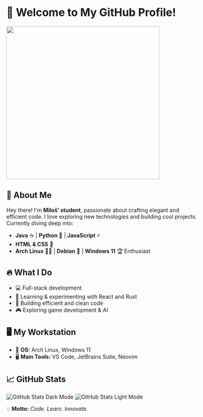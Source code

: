 # 🚀 Welcome to My GitHub Profile!
<p align="left">
  <img src="https://media4.giphy.com/media/v1.Y2lkPTc5MGI3NjExcG80NGZoOHFhejhnaWg2eHpjMTg5ZXZoaXZmZzYwcGNsdmxoeWFqeiZlcD12MV9pbnRlcm5hbF9naWZfYnlfaWQmY3Q9Zw/FoVzfcqCDSb7zCynOp/giphy.gif" width="400" />
</p>

## 🌟 About Me

Hey there! I'm **Miloš' student**, passionate about crafting elegant and efficient code. I love exploring new technologies and building cool projects. Currently diving deep into:

- **Java** ☕ | **Python** 🐍 | **JavaScript** ⚡
- **HTML & CSS** 🎨
- **Arch Linux** 🏴‍☠️ | **Debian** 🐧 | **Windows 11** 🏆 Enthusiast

## 🔥 What I Do

- 💻 Full-stack development
- 🚀 Learning & experimenting with React and Rust
- 🔧 Building efficient and clean code
- 🎮 Exploring game development & AI

## 🖥️ My Workstation

- 🚀 **OS:** Arch Linux, Windows 11
- 🖥️ **Main Tools:** VS Code, JetBrains Suite, Neovim

## 📈 GitHub Stats

![GitHub Stats Dark Mode](https://github-readme-stats.vercel.app/api?username=Stevanovic-Milos&show_icons=true&count_private=true&hide=prs&theme=github_dark&border_radius=15&include_all_commits=true&line_height=30&bg_color=00000000&hide_border=true#gh-dark-mode-only)
![GitHub Stats Light Mode](https://github-readme-stats.vercel.app/api?username=Stevanovic-Milos&show_icons=true&count_private=true&hide=prs&theme=github_light&border_radius=15&include_all_commits=true&line_height=30&bg_color=00000000&hide_border=true#gh-light-mode-only)

💡 **Motto:** *Code. Learn. Innovate.*
